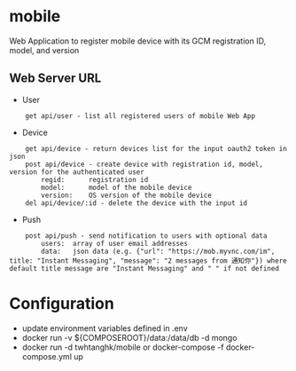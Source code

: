 mobile
======

Web Application to register mobile device with its GCM registration ID, model, and version

Web Server URL 
--------------
*	User
```
	get api/user - list all registered users of mobile Web App 
```

*   Device

```
    get api/device - return devices list for the input oauth2 token in json
    post api/device - create device with registration id, model, version for the authenticated user
    	regid:		registration id
    	model:		model of the mobile device
    	version:	OS version of the mobile device
    del	api/device/:id - delete the device with the input id 
```

*	Push
```
	post api/push - send notification to users with optional data
		users:	array of user email addresses
		data:	json data (e.g. {"url": "https://mob.myvnc.com/im", title: "Instant Messaging", "message": "2 messages from 通知你"}) where default title message are "Instant Messaging" and " " if not defined
```

Configuration
=============

* update environment variables defined in .env
* docker run -v ${COMPOSEROOT}/data:/data/db -d mongo
* docker run -d twhtanghk/mobile or docker-compose -f docker-compose.yml up 
